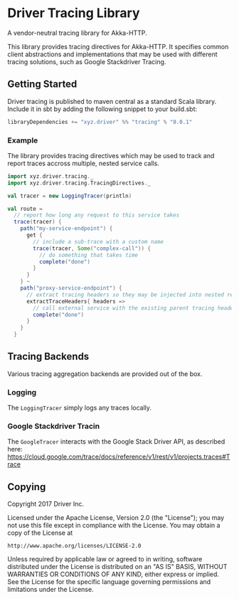 # Driver Tracing Library

A vendor-neutral tracing library for Akka-HTTP.

This library provides tracing directives for Akka-HTTP. It specifies
common client abstractions and implementations that may be used with
different tracing solutions, such as Google Stackdriver Tracing.

## Getting Started

Driver tracing is published to maven central as a standard Scala
library. Include it in sbt by adding the following snippet to your
build.sbt:

```scala
libraryDependencies += "xyz.driver" %% "tracing" % "0.0.1"
```

### Example

The library provides tracing directives which may be used to track and
report traces accross multiple, nested service calls.

```scala
import xyz.driver.tracing._
import xyz.driver.tracing.TracingDirectives._

val tracer = new LoggingTracer(println)

val route =
  // report how long any request to this service takes
  trace(tracer) {
    path("my-service-endpoint") {
      get {
        // include a sub-trace with a custom name
        trace(tracer, Some("complex-call")) {
          // do something that takes time
          complete("done")
        }
      }
    } ~
    path("proxy-service-endpoint") {
      // extract tracing headers so they may be injected into nested requests
      extractTraceHeaders{ headers =>
        // call external service with the existing parent tracing headers
        complete("done")
      }
    }
  }
```

## Tracing Backends
Various tracing aggregation backends are provided out of the box.

### Logging
The `LoggingTracer` simply logs any traces locally.

### Google Stackdriver Tracin
The `GoogleTracer` interacts with the Google Stack Driver API, as described here:
https://cloud.google.com/trace/docs/reference/v1/rest/v1/projects.traces#Trace

## Copying
Copyright 2017 Driver Inc.

Licensed under the Apache License, Version 2.0 (the "License");
you may not use this file except in compliance with the License.
You may obtain a copy of the License at

    http://www.apache.org/licenses/LICENSE-2.0

Unless required by applicable law or agreed to in writing, software
distributed under the License is distributed on an "AS IS" BASIS,
WITHOUT WARRANTIES OR CONDITIONS OF ANY KIND, either express or implied.
See the License for the specific language governing permissions and
limitations under the License.
